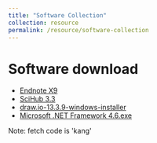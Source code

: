 ```yaml
---
title: "Software Collection"
collection: resource
permalink: /resource/software-collection
---
```

Software download
======
* [Endnote X9](https://pan.baidu.com/s/1rXHrNLKQRERX6Gmv1UmeSw)
* [SciHub 3.3](https://pan.baidu.com/s/1cWkHNH9si2YRcNGOAM6wQA)
* [draw.io-13.3.9-windows-installer](https://pan.baidu.com/s/1SoGCHMEdU7YHLX13XbG0vA)
* [Microsoft .NET Framework 4.6.exe](https://pan.baidu.com/s/1ULsqVNvmLhQ4WtaGbGMPdw)

Note: fetch code is 'kang'